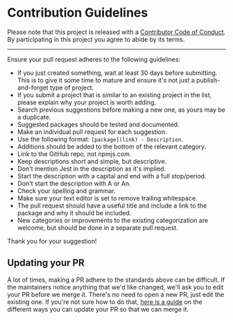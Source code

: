 # Contribution Guidelines

Please note that this project is released with a
[Contributor Code of Conduct](/CODE_OF_CONDUCT.md). By participating in this
project you agree to abide by its terms.

---


Ensure your pull request adheres to the following guidelines:

 - If you just created something, wait at least 30 days before submitting. This is to give it some time to mature and ensure it's not just a publish-and-forget type of project.
 - If you submit a project that is similar to an existing project in the list, please explain why your project is worth adding.
 - Search previous suggestions before making a new one, as yours may be a duplicate.
 - Suggested packages should be tested and documented.
 - Make an individual pull request for each suggestion.
 - Use the following format: `[package](link) - Description`.
 - Additions should be added to the bottom of the relevant category.
 - Link to the GitHub repo, not npmjs.com.
 - Keep descriptions short and simple, but descriptive.
 - Don't mention Jest in the description as it's implied.
 - Start the description with a capital and end with a full stop/period.
 - Don't start the description with A or An.
 - Check your spelling and grammar.
 - Make sure your text editor is set to remove trailing whitespace.
 - The pull request should have a useful title and include a link to the package and why it should be included.
 - New categories or improvements to the existing categorization are welcome, but should be done in a separate pull request.

Thank you for your suggestion!


## Updating your PR

A lot of times, making a PR adhere to the standards above can be difficult.
If the maintainers notice anything that we'd like changed, we'll ask you to
edit your PR before we merge it. There's no need to open a new PR, just edit
the existing one. If you're not sure how to do that,
[here is a guide](https://github.com/RichardLitt/knowledge/blob/master/github/amending-a-commit-guide.md)
on the different ways you can update your PR so that we can merge it.
